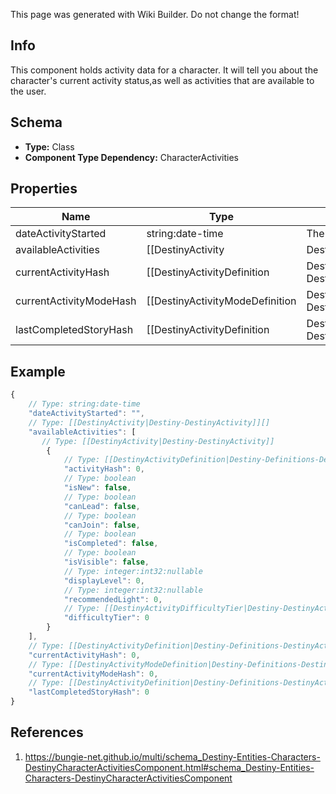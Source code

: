 <span class="wiki-builder">This page was generated with Wiki Builder. Do not change the format!</span>

## Info
This component holds activity data for a character.  It will tell you about the character's current activity status,as well as activities that are available to the user.

## Schema
* **Type:** Class
* **Component Type Dependency:** CharacterActivities

## Properties
Name | Type | Description
---- | ---- | -----------
dateActivityStarted | string:date-time | The last date that the user started playing an activity.
availableActivities | [[DestinyActivity|Destiny-DestinyActivity]][] | The list of activities that the user can play.
currentActivityHash | [[DestinyActivityDefinition|Destiny-Definitions-DestinyActivityDefinition]]:ManifestDefinition:integer:uint32 | If the user is in an activity, this will be the hash of the Activity being played.Note that you must combine this info with currentActivityModeHash to get a real picture of whatthe user is doing right now.  For instance, PVP &quot;Activities&quot; are just maps: it's the ActivityModethat determines what type of PVP game they're playing.
currentActivityModeHash | [[DestinyActivityModeDefinition|Destiny-Definitions-DestinyActivityModeDefinition]]:ManifestDefinition:integer:uint32 | If the user is in an activity, this will be the hash of the activity mode being played.Combine with currentActivityHash to give a person a full picture of what they're doing right now.
lastCompletedStoryHash | [[DestinyActivityDefinition|Destiny-Definitions-DestinyActivityDefinition]]:ManifestDefinition:integer:uint32 | This will have the activity hash of the last completed story/campaign mission, in case you care about that.

## Example
```javascript
{
    // Type: string:date-time
    "dateActivityStarted": "",
    // Type: [[DestinyActivity|Destiny-DestinyActivity]][]
    "availableActivities": [
       // Type: [[DestinyActivity|Destiny-DestinyActivity]]
        {
            // Type: [[DestinyActivityDefinition|Destiny-Definitions-DestinyActivityDefinition]]:ManifestDefinition:integer:uint32
            "activityHash": 0,
            // Type: boolean
            "isNew": false,
            // Type: boolean
            "canLead": false,
            // Type: boolean
            "canJoin": false,
            // Type: boolean
            "isCompleted": false,
            // Type: boolean
            "isVisible": false,
            // Type: integer:int32:nullable
            "displayLevel": 0,
            // Type: integer:int32:nullable
            "recommendedLight": 0,
            // Type: [[DestinyActivityDifficultyTier|Destiny-DestinyActivityDifficultyTier]]:Enum
            "difficultyTier": 0
        }
    ],
    // Type: [[DestinyActivityDefinition|Destiny-Definitions-DestinyActivityDefinition]]:ManifestDefinition:integer:uint32
    "currentActivityHash": 0,
    // Type: [[DestinyActivityModeDefinition|Destiny-Definitions-DestinyActivityModeDefinition]]:ManifestDefinition:integer:uint32
    "currentActivityModeHash": 0,
    // Type: [[DestinyActivityDefinition|Destiny-Definitions-DestinyActivityDefinition]]:ManifestDefinition:integer:uint32
    "lastCompletedStoryHash": 0
}

```

## References
1. https://bungie-net.github.io/multi/schema_Destiny-Entities-Characters-DestinyCharacterActivitiesComponent.html#schema_Destiny-Entities-Characters-DestinyCharacterActivitiesComponent
